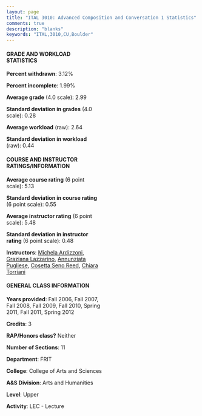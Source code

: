 ```yaml
---
layout: page
title: "ITAL 3010: Advanced Composition and Conversation 1 Statistics"
comments: true
description: "blanks"
keywords: "ITAL,3010,CU,Boulder"
---
```

<head>
<script src="https://ajax.googleapis.com/ajax/libs/jquery/2.1.3/jquery.min.js"></script>
<script src="https://dl.dropboxusercontent.com/s/pc42nxpaw1ea4o9/highcharts.js?dl=0"></script>
<!-- <script src="../assets/js/highcharts.js"></script> -->
<style type="text/css">@font-face {
	font-family: "Bebas Neue";
	src: url(https://www.filehosting.org/file/details/544349/BebasNeue Regular.otf) format("opentype");
	}
	h1.Bebas { 
		font-family: "Bebas Neue", Verdana, Tahoma;
	}
</style>
</head>
<body>
	<div id="container" style="float: right; width: 45%; height: 88%; margin-left: 2.5%; margin-right: 2.5%;"></div>
	<script language="JavaScript">
		$(document).ready(function() {
		var chart = {type: 'column'};
		var title = {text: 'Grade Distribution'};
		var xAxis = {categories: ['A','B','C','D','F'],crosshair: true};
		var yAxis = {min: 0,title: {text: 'Percentage'}};
		var tooltip = {headerFormat: '<center><b><span style="font-size:20px">{point.key}</span></b></center>',
		               pointFormat: '<td style="padding:0"><b>{point.y:.1f}%</b></td>',
		               footerFormat: '</table>',shared: true,useHTML: true};
		var plotOptions = {column: {pointPadding: 0.0,borderWidth: 0}};  
		var credits = {enabled: false};var series= [{name: 'Percent',data: [31.07,46.91,16.0,3.45,2.57,]}];
		var json = {};
		json.chart = chart;
		json.title = title;
		json.tooltip = tooltip;
		json.xAxis = xAxis;
		json.yAxis = yAxis;  
		json.series = series;
		json.plotOptions = plotOptions;  
		json.credits = credits;
		$('#container').highcharts(json);
	});
	</script>
</body>
			   
#### GRADE AND WORKLOAD STATISTICS

**Percent withdrawn**: 3.12%

**Percent incomplete**: 1.99%

**Average grade** (4.0 scale): 2.99

**Standard deviation in grades** (4.0 scale): 0.28

**Average workload** (raw): 2.64

**Standard deviation in workload** (raw): 0.44

#### COURSE AND INSTRUCTOR RATINGS/INFORMATION

**Average course rating** (6 point scale): 5.13

**Standard deviation in course rating** (6 point scale): 0.55

**Average instructor rating** (6 point scale): 5.48

**Standard deviation in instructor rating** (6 point scale): 0.48

**Instructors**: <a href='../../instructors/Michela_Ardizzoni'>Michela Ardizzoni</a>, <a href='../../instructors/Graziana_Lazzarino'>Graziana Lazzarino</a>, <a href='../../instructors/Annunziata_Pugliese'>Annunziata Pugliese</a>, <a href='../../instructors/Cosetta_Seno_Reed'>Cosetta Seno Reed</a>, <a href='../../instructors/Chiara_Torriani'>Chiara Torriani</a>

#### GENERAL CLASS INFORMATION

**Years provided**: Fall 2006, Fall 2007, Fall 2008, Fall 2009, Fall 2010, Spring 2011, Fall 2011, Spring 2012

**Credits**: 3

**RAP/Honors class?** Neither

**Number of Sections**: 11

**Department**: FRIT

**College**: College of Arts and Sciences

**A&S Division**: Arts and Humanities

**Level**: Upper

**Activity**: LEC - Lecture
